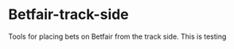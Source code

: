 Betfair-track-side
==================

Tools for placing bets on Betfair from the track side.
This is testing
